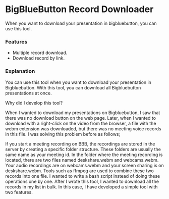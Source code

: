 # BigBlueButton Record Downloader

When you want to download your presentation in bigbluebutton, you can use this tool. 

### Features
* Multiple record download.
* Download record by link. 


### Explanation

You can use this tool when you want to download your presentation in Bigbluebutton. With this tool, you can download all Bigbluebutton presentations at once.

Why did I develop this tool?

When I wanted to download my presentations on Bigbluebutton, I saw that there was no download button on the web page. Later, when I wanted to download with a right-click on the video from the browser, a file with the webm extension was downloaded, but there was no meeting voice records in this file. I was solving this problem before as follows;

If you start a meeting recording on BBB, the recordings are stored in the server by creating a specific folder structure. These folders are usually the same name as your meeting id. In the folder where the meeting recording is located, there are two files named deskshare.webm and webcams.webm. Your audio recordings are on webcams.webm and your screen sharing is on deskshare.webm. Tools such as ffmpeg are used to combine these two records into one file. I wanted to write a bash script instead of doing these operations one by one. After I wrote this tool, I wanted to download all the records in my list in bulk. In this case, I have developed a simple tool with two features.
